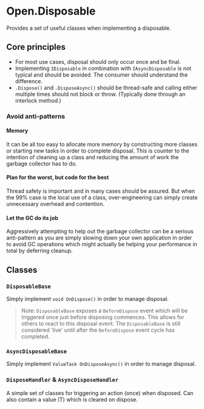 # Open.Disposable

Provides a set of useful classes when implementing a disposable.

## Core principles

* For most use cases, disposal should only occur once and be final.
* Implementing `IDisposable` in combination with `IAsyncDisposable` is not typical and should be avoided.  The consumer should understand the difference.
* `.Dispose()` and `.DisposeAsync()` should be thread-safe and calling either multiple times should not block or throw. (Typically done through an interlock method.)

### Avoid anti-patterns

#### Memory

It can be all too easy to allocate more memory by constructing more classes or starting new tasks in order to complete disposal.  This is counter to the intention of cleaning up a class and reducing the amount of work the garbage collector has to do.

#### Plan for the worst, but code for the best

Thread safety is important and in many cases should be assured.  But when the 99% case is the local use of a class, over-engineering can simply create unnecessary overhead and contention.

#### Let the GC do its job

Aggressively attempting to help out the garbage collector can be a serious anti-pattern as you are simply slowing down your own application in order to avoid GC operations which might actually be helping your performance in total by deferring cleanup.

## Classes

### `DisposableBase`

Simply implement `void OnDispose()` in order to manage disposal.

> Note: `DisposableBase` exposes a `BeforeDispose` event which will be triggered once just before disposing commences.  This allows for others to react to this disposal event.  The `DisposableBase` is still considered 'live' until after the `BeforeDispose` event cycle has completed.

### `AsyncDisposableBase`

Simply implement `ValueTask OnDisposeAsync()` in order to manage disposal.

### `DisposeHandler` & `AsyncDisposeHandler`

A simple set of classes for triggering an action (once) when disposed.  Can also contain a value (T) which is cleared on dispose.
